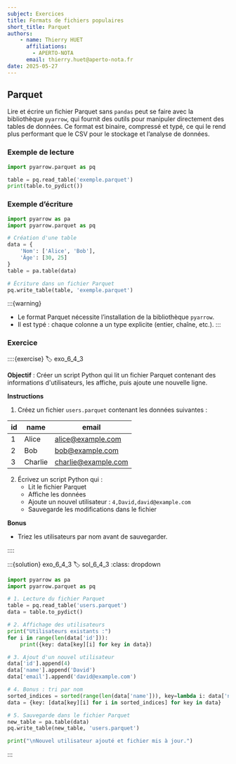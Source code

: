 ```yaml
---
subject: Exercices
title: Formats de fichiers populaires
short_title: Parquet
authors: 
    - name: Thierry HUET
      affiliations: 
        - APERTO-NOTA
      email: thierry.huet@aperto-nota.fr
date: 2025-05-27
---
```


## Parquet

Lire et écrire un fichier Parquet sans `pandas` peut se faire avec la bibliothèque `pyarrow`, qui fournit des outils pour manipuler directement des tables de données. Ce format est binaire, compressé et typé, ce qui le rend plus performant que le CSV pour le stockage et l’analyse de données.

### Exemple de lecture

```python
import pyarrow.parquet as pq

table = pq.read_table('exemple.parquet')
print(table.to_pydict())
```

### Exemple d’écriture

```python
import pyarrow as pa
import pyarrow.parquet as pq

# Création d'une table
data = {
    'Nom': ['Alice', 'Bob'],
    'Âge': [30, 25]
}
table = pa.table(data)

# Écriture dans un fichier Parquet
pq.write_table(table, 'exemple.parquet')
```

:::{warning}
- Le format Parquet nécessite l’installation de la bibliothèque `pyarrow`.
- Il est typé : chaque colonne a un type explicite (entier, chaîne, etc.).
:::

### Exercice 

::::{exercise}
:label: exo_6_4_3

**Objectif** : Créer un script Python qui lit un fichier Parquet contenant des informations d'utilisateurs, les affiche, puis ajoute une nouvelle ligne.

**Instructions**

1. Créez un fichier `users.parquet` contenant les données suivantes :

| id | name    | email              |
|----|---------|--------------------|
| 1  | Alice   | alice@example.com  |
| 2  | Bob     | bob@example.com    |
| 3  | Charlie | charlie@example.com|

2. Écrivez un script Python qui :
   - Lit le fichier Parquet
   - Affiche les données
   - Ajoute un nouvel utilisateur : `4,David,david@example.com`
   - Sauvegarde les modifications dans le fichier

**Bonus**
- Triez les utilisateurs par nom avant de sauvegarder.

::::

:::{solution} exo_6_4_3
:label: sol_6_4_3
:class: dropdown

```python
import pyarrow as pa
import pyarrow.parquet as pq

# 1. Lecture du fichier Parquet
table = pq.read_table('users.parquet')
data = table.to_pydict()

# 2. Affichage des utilisateurs
print("Utilisateurs existants :")
for i in range(len(data['id'])):
    print({key: data[key][i] for key in data})

# 3. Ajout d'un nouvel utilisateur
data['id'].append(4)
data['name'].append('David')
data['email'].append('david@example.com')

# 4. Bonus : tri par nom
sorted_indices = sorted(range(len(data['name'])), key=lambda i: data['name'][i])
data = {key: [data[key][i] for i in sorted_indices] for key in data}

# 5. Sauvegarde dans le fichier Parquet
new_table = pa.table(data)
pq.write_table(new_table, 'users.parquet')

print("\nNouvel utilisateur ajouté et fichier mis à jour.")
```

:::
